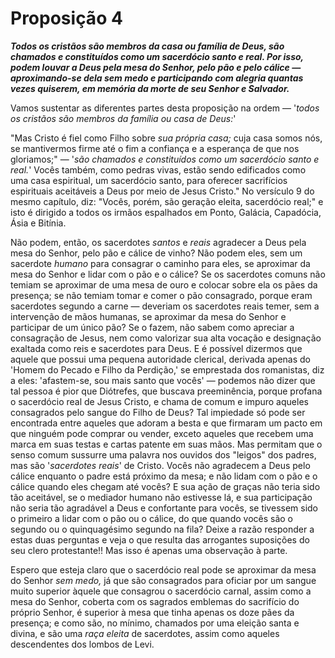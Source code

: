 # Proposição 4

***Todos os cristãos são membros da casa ou família de Deus, são chamados e constituídos como um sacerdócio santo e real. Por isso, podem louvar a Deus pela mesa do Senhor, pelo pão e pelo cálice — aproximando-se dela sem medo e participando com alegria quantas vezes quiserem, em memória da morte de seu Senhor e Salvador.***

Vamos sustentar as diferentes partes desta proposição na ordem — '*todos os cristãos são membros da família ou casa de Deus:*'

"Mas Cristo é fiel como Filho sobre *sua própria casa;* cuja casa somos nós, se mantivermos firme até o fim a confiança e a esperança de que nos gloriamos;" — '*são chamados e constituídos como um sacerdócio santo e real.*' Vocês também, como pedras vivas, estão sendo edificados como uma casa espiritual, um sacerdócio santo, para oferecer sacrifícios espirituais aceitáveis a Deus por meio de Jesus Cristo." No versículo 9 do mesmo capítulo, diz: "Vocês, porém, são geração eleita, sacerdócio real;" e isto é dirigido a todos os irmãos espalhados em Ponto, Galácia, Capadócia, Ásia e Bitínia.

Não podem, então, os sacerdotes *santos* e *reais* agradecer a Deus pela mesa do Senhor, pelo pão e cálice de vinho? Não podem eles, sem um sacerdote *humano* para consagrar o caminho para eles, se aproximar da mesa do Senhor e lidar com o pão e o cálice? Se os sacerdotes comuns não temiam se aproximar de uma mesa de ouro e colocar sobre ela os pães da presença; se não temiam tomar e comer o pão consagrado, porque eram sacerdotes segundo a carne — deveriam os sacerdotes reais temer, sem a intervenção de mãos humanas, se aproximar da mesa do Senhor e participar de um único pão? Se o fazem, não sabem como apreciar a consagração de Jesus, nem como valorizar sua alta vocação e designação exaltada como reis e sacerdotes para Deus. E é possível dizermos que aquele que possui uma pequena autoridade clerical, derivada apenas do 'Homem do Pecado e Filho da Perdição,' se emprestada dos romanistas, diz a eles: 'afastem-se, sou mais santo que vocês' — podemos não dizer que tal pessoa é pior que Diótrefes, que buscava preeminência, porque profana o sacerdócio real de Jesus Cristo, e chama de comum e impuro aqueles consagrados pelo sangue do Filho de Deus? Tal impiedade só pode ser encontrada entre aqueles que adoram a besta e que firmaram um pacto em que ninguém pode comprar ou vender, exceto aqueles que recebem uma marca em suas testas e cartas patente em suas mãos. Mas permitam que o senso comum sussurre uma palavra nos ouvidos dos "leigos" dos padres, mas são '*sacerdotes reais*' de Cristo. Vocês não agradecem a Deus pelo cálice enquanto o padre está próximo da mesa; e não lidam com o pão e o cálice quando eles chegam até vocês? E sua ação de graças não teria sido tão aceitável, se o mediador humano não estivesse lá, e sua participação não seria tão agradável a Deus e confortante para vocês, se tivessem sido o primeiro a lidar com o pão ou o cálice, do que quando vocês são o segundo ou o quinquagésimo segundo na fila? Deixe a razão responder a estas duas perguntas e veja o que resulta das arrogantes suposições do seu clero protestante!! Mas isso é apenas uma observação à parte.

Espero que esteja claro que o sacerdócio real pode se aproximar da mesa do Senhor *sem medo,* já que são consagrados para oficiar por um sangue muito superior àquele que consagrou o sacerdócio carnal, assim como a mesa do Senhor, coberta com os sagrados emblemas do sacrifício do próprio Senhor, é superior à mesa que tinha apenas os doze pães da presença; e como são, no mínimo, chamados por uma eleição santa e divina, e são uma *raça eleita* de sacerdotes, assim como aqueles descendentes dos lombos de Levi.